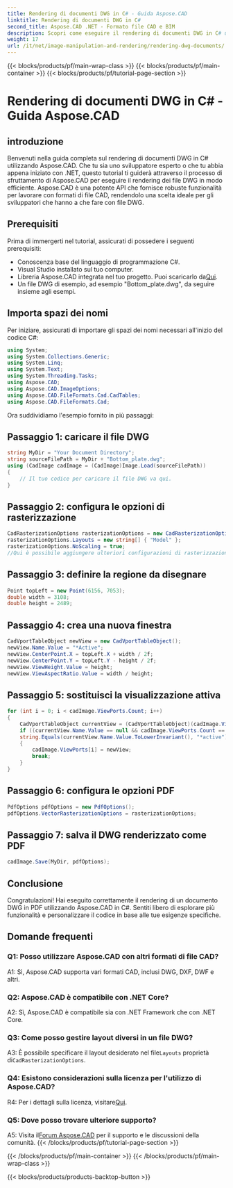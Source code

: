 ```yaml
---
title: Rendering di documenti DWG in C# - Guida Aspose.CAD
linktitle: Rendering di documenti DWG in C#
second_title: Aspose.CAD .NET - Formato file CAD e BIM
description: Scopri come eseguire il rendering di documenti DWG in C# utilizzando Aspose.CAD. Questa guida passo passo illustra l'importazione, la configurazione e il salvataggio con esempi di codice.
weight: 17
url: /it/net/image-manipulation-and-rendering/rendering-dwg-documents/
---
```


{{< blocks/products/pf/main-wrap-class >}}
{{< blocks/products/pf/main-container >}}
{{< blocks/products/pf/tutorial-page-section >}}

# Rendering di documenti DWG in C# - Guida Aspose.CAD

## introduzione

Benvenuti nella guida completa sul rendering di documenti DWG in C# utilizzando Aspose.CAD. Che tu sia uno sviluppatore esperto o che tu abbia appena iniziato con .NET, questo tutorial ti guiderà attraverso il processo di sfruttamento di Aspose.CAD per eseguire il rendering dei file DWG in modo efficiente. Aspose.CAD è una potente API che fornisce robuste funzionalità per lavorare con formati di file CAD, rendendolo una scelta ideale per gli sviluppatori che hanno a che fare con file DWG.

## Prerequisiti

Prima di immergerti nel tutorial, assicurati di possedere i seguenti prerequisiti:

- Conoscenza base del linguaggio di programmazione C#.
- Visual Studio installato sul tuo computer.
-  Libreria Aspose.CAD integrata nel tuo progetto. Puoi scaricarlo da[Qui](https://releases.aspose.com/cad/net/).
- Un file DWG di esempio, ad esempio "Bottom_plate.dwg", da seguire insieme agli esempi.

## Importa spazi dei nomi

Per iniziare, assicurati di importare gli spazi dei nomi necessari all'inizio del codice C#:

```csharp
using System;
using System.Collections.Generic;
using System.Linq;
using System.Text;
using System.Threading.Tasks;
using Aspose.CAD;
using Aspose.CAD.ImageOptions;
using Aspose.CAD.FileFormats.Cad.CadTables;
using Aspose.CAD.FileFormats.Cad;
```

Ora suddividiamo l'esempio fornito in più passaggi:

## Passaggio 1: caricare il file DWG

```csharp
string MyDir = "Your Document Directory";
string sourceFilePath = MyDir + "Bottom_plate.dwg";
using (CadImage cadImage = (CadImage)Image.Load(sourceFilePath))
{
    // Il tuo codice per caricare il file DWG va qui.
}
```

## Passaggio 2: configura le opzioni di rasterizzazione

```csharp
CadRasterizationOptions rasterizationOptions = new CadRasterizationOptions();
rasterizationOptions.Layouts = new string[] { "Model" };
rasterizationOptions.NoScaling = true;
//Qui è possibile aggiungere ulteriori configurazioni di rasterizzazione.
```

## Passaggio 3: definire la regione da disegnare

```csharp
Point topLeft = new Point(6156, 7053);
double width = 3108;
double height = 2489;
```

## Passaggio 4: crea una nuova finestra

```csharp
CadVportTableObject newView = new CadVportTableObject();
newView.Name.Value = "*Active";
newView.CenterPoint.X = topLeft.X + width / 2f;
newView.CenterPoint.Y = topLeft.Y - height / 2f;
newView.ViewHeight.Value = height;
newView.ViewAspectRatio.Value = width / height;
```

## Passaggio 5: sostituisci la visualizzazione attiva

```csharp
for (int i = 0; i < cadImage.ViewPorts.Count; i++)
{
    CadVportTableObject currentView = (CadVportTableObject)(cadImage.ViewPorts[i]);
    if ((currentView.Name.Value == null && cadImage.ViewPorts.Count == 1) ||
    string.Equals(currentView.Name.Value.ToLowerInvariant(), "*active"))
    {
        cadImage.ViewPorts[i] = newView;
        break;
    }
}
```

## Passaggio 6: configura le opzioni PDF

```csharp
PdfOptions pdfOptions = new PdfOptions();
pdfOptions.VectorRasterizationOptions = rasterizationOptions;
```

## Passaggio 7: salva il DWG renderizzato come PDF

```csharp
cadImage.Save(MyDir, pdfOptions);
```

## Conclusione

Congratulazioni! Hai eseguito correttamente il rendering di un documento DWG in PDF utilizzando Aspose.CAD in C#. Sentiti libero di esplorare più funzionalità e personalizzare il codice in base alle tue esigenze specifiche.

## Domande frequenti

### Q1: Posso utilizzare Aspose.CAD con altri formati di file CAD?

A1: Sì, Aspose.CAD supporta vari formati CAD, inclusi DWG, DXF, DWF e altri.

### Q2: Aspose.CAD è compatibile con .NET Core?

A2: Sì, Aspose.CAD è compatibile sia con .NET Framework che con .NET Core.

### Q3: Come posso gestire layout diversi in un file DWG?

 A3: È possibile specificare il layout desiderato nel file`Layouts` proprietà di`CadRasterizationOptions`.

### Q4: Esistono considerazioni sulla licenza per l'utilizzo di Aspose.CAD?

 R4: Per i dettagli sulla licenza, visitare[Qui](https://purchase.aspose.com/buy).

### Q5: Dove posso trovare ulteriore supporto?

A5: Visita il[Forum Aspose.CAD](https://forum.aspose.com/c/cad/19) per il supporto e le discussioni della comunità.
{{< /blocks/products/pf/tutorial-page-section >}}

{{< /blocks/products/pf/main-container >}}
{{< /blocks/products/pf/main-wrap-class >}}

{{< blocks/products/products-backtop-button >}}
